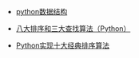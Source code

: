 - [python数据结构](https://www.jb51.net/Special/663.htm)




- [八大排序和三大查找算法（Python）](https://www.jianshu.com/p/c55e1d59cb48)


- [Python实现十大经典排序算法](https://cloud.tencent.com/developer/article/1108770)
